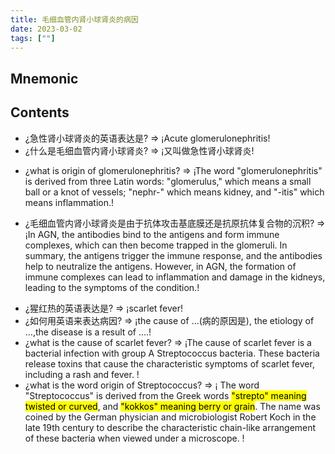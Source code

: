 ```yaml
---
title: 毛细血管内肾小球肾炎的病因
date: 2023-03-02
tags: [""]
--- 
```


## Mnemonic

## Contents

<ul>
<li>
¿<span class="QnAQ">急性肾小球肾炎的英语表达是</span>? ⇒  ¡<span class="QnAA">Acute glomerulonephritis</span>!
</li>


  <li>
¿<span class="QnAQ">什么是毛细血管内肾小球肾炎</span>? ⇒  ¡<span class="QnAA">又叫做急性肾小球肾炎</span>!
  </li>
  <li>

¿<span class="QnAQ">what is origin of glomerulonephritis</span>? ⇒  ¡<span class="QnAA">The word "glomerulonephritis" is derived from three Latin words: "glomerulus," which means a small ball or a knot of vessels; "nephr-" which means kidney, and "-itis" which means inflammation.</span>!
  </li>
  <li>

¿<span class="QnAQ">毛细血管内肾小球肾炎是由于抗体攻击基底膜还是抗原抗体复合物的沉积</span>? ⇒  ¡<span class="QnAA">In AGN, the antibodies bind to the antigens and form immune complexes, which can then become trapped in the glomeruli. In summary, the antigens trigger the immune response, and the antibodies help to neutralize the antigens. However, in AGN, the formation of immune complexes can lead to inflammation and damage in the kidneys, leading to the symptoms of the condition.</span>!
  </li>
<li>¿<span class="QnAQ">猩红热的英语表达是</span>? ⇒  ¡<span class="QnAA">scarlet fever</span>!</li>
<li>¿<span class="QnAQ">如何用英语来表达病因</span>? ⇒  ¡<span class="QnAA">the cause of ...(病的原因是), the etiology of ...,the disease is a result of ....</span>!</li>
<li>¿<span class="QnAQ">what is the cause of scarlet fever</span>? ⇒  ¡<span class="QnAA">The cause of scarlet fever is a bacterial infection with group A Streptococcus bacteria. These bacteria release toxins that cause the characteristic symptoms of scarlet fever, including a rash and fever. </span>!</li>
<li>¿<span class="QnAQ">what is the word origin of Streptococcus</span>? ⇒  ¡<span class="QnAA">
The word "Streptococcus" is derived from the Greek words <mark>"strepto" meaning twisted or curved</mark>, and <mark>"kokkos" meaning berry or grain</mark>. The name was coined by the German physician and microbiologist Robert Koch in the late 19th century to describe the characteristic chain-like arrangement of these bacteria when viewed under a microscope. 
</span>!</li>


</ul>
